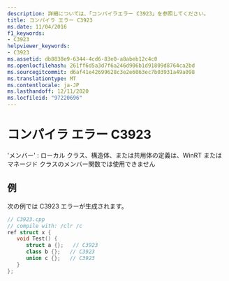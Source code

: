 ```yaml
---
description: 詳細については、「コンパイラエラー C3923」を参照してください。
title: コンパイラ エラー C3923
ms.date: 11/04/2016
f1_keywords:
- C3923
helpviewer_keywords:
- C3923
ms.assetid: db8838e9-6344-4cd6-83e0-a8abeb12c4c0
ms.openlocfilehash: 261ff6d5a3d7f6a246d906b1d91809d8764ca2bd
ms.sourcegitcommit: d6af41e42699628c3e2e6063ec7b03931a49a098
ms.translationtype: MT
ms.contentlocale: ja-JP
ms.lasthandoff: 12/11/2020
ms.locfileid: "97220696"
---
```

# <a name="compiler-error-c3923"></a>コンパイラ エラー C3923

'メンバー' : ローカル クラス、構造体、または共用体の定義は、WinRT またはマネージド クラスのメンバー関数では使用できません

## <a name="example"></a>例

次の例では C3923 エラーが生成されます。

```cpp
// C3923.cpp
// compile with: /clr /c
ref struct x {
   void Test() {
      struct a {};   // C3923
      class b {};   // C3923
      union c {};   // C3923
   }
};
```
